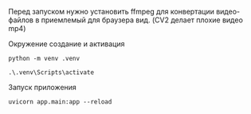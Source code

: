 Перед запуском нужно установить ffmpeg для конвертации видео-файлов в приемлемый для браузера вид. (CV2 делает плохие видео mp4)

Окружение создание и активация

```
python -m venv .venv

.\.venv\Scripts\activate
```

Запуск приложения

```
uvicorn app.main:app --reload
```

